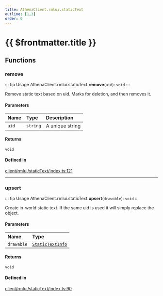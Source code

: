 ```yaml
---
title: AthenaClient.rmlui.staticText
outline: [1,3]
order: 0
---
```


# {{ $frontmatter.title }}


## Functions

### remove

::: tip Usage
AthenaClient.rmlui.staticText.**remove**(`uid`): `void`
:::

Remove static text based on uid.
Marks for deletion, and then removes it.

#### Parameters

| Name | Type | Description |
| :------ | :------ | :------ |
| `uid` | `string` | A unique string |

#### Returns

`void`

#### Defined in

[client/rmlui/staticText/index.ts:121](https://github.com/Stuyk/altv-athena/blob/1862056/src/core/client/rmlui/staticText/index.ts#L121)

___

### upsert

::: tip Usage
AthenaClient.rmlui.staticText.**upsert**(`drawable`): `void`
:::

Create in-world static text.
If the same uid is used it will simply replace the object.

#### Parameters

| Name | Type |
| :------ | :------ |
| `drawable` | [`StaticTextInfo`](../interfaces/client_rmlui_staticText_staticTextInterfaces_StaticTextInfo.md) |

#### Returns

`void`

#### Defined in

[client/rmlui/staticText/index.ts:90](https://github.com/Stuyk/altv-athena/blob/1862056/src/core/client/rmlui/staticText/index.ts#L90)
